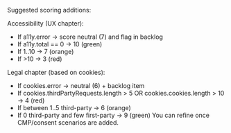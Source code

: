 Suggested scoring additions:

Accessibility (UX chapter):
- If a11y.error -> score neutral (7) and flag in backlog
- If a11y.total == 0 -> 10 (green)
- If 1..10 -> 7 (orange)
- If >10 -> 3 (red)

Legal chapter (based on cookies):
- If cookies.error -> neutral (6) + backlog item
- If cookies.thirdPartyRequests.length > 5 OR cookies.cookies.length > 10 -> 4 (red)
- If between 1..5 third-party -> 6 (orange)
- If 0 third-party and few first-party -> 9 (green)
You can refine once CMP/consent scenarios are added.
